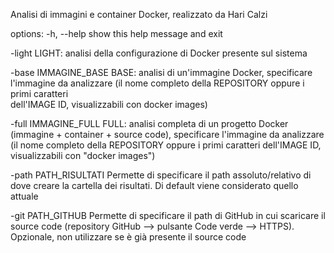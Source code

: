 Analisi di immagini e container Docker, realizzato da Hari Calzi

options:
  -h, --help            show this help message and exit
  
  -light                LIGHT: analisi della configurazione di Docker presente sul sistema
  
  -base IMMAGINE_BASE   BASE: analisi di un'immagine Docker, specificare l'immagine da analizzare (il nome completo della REPOSITORY oppure i primi caratteri     
   dell'IMAGE ID, visualizzabili con docker images)
  
  -full IMMAGINE_FULL   FULL: analisi completa di un progetto Docker (immagine + container + source code), specificare l'immagine da analizzare (il nome completo 
   della REPOSITORY oppure i primi caratteri dell'IMAGE ID, visualizzabili con "docker images")
  
  -path PATH_RISULTATI  Permette di specificare il path assoluto/relativo di dove creare la cartella dei risultati. Di default viene considerato quello attuale
  
  -git PATH_GITHUB      Permette di specificare il path di GitHub in cui scaricare il source code (repository GitHub --> pulsante Code verde --> HTTPS). Opzionale,      non utilizzare se è già presente il source code
